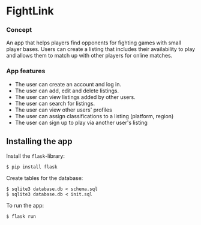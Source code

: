 # FightLink

### Concept
An app that helps players find opponents for fighting games with small player bases. Users can create a listing that includes their availability to play and allows them to match up with other players for online matches.

### App features
- The user can create an account and log in.
- The user can add, edit and delete listings.
- The user can view listings added by other users.
- The user can search for listings.
- The user can view other users' profiles
- The user can assign classifications to a listing (platform, region)
- The user can sign up to play via another user's listing

## Installing the app

Install the `flask`-library:

```
$ pip install flask
```

Create tables for the database:

```
$ sqlite3 database.db < schema.sql
$ sqlite3 database.db < init.sql
```

To run the app:

```
$ flask run
```
